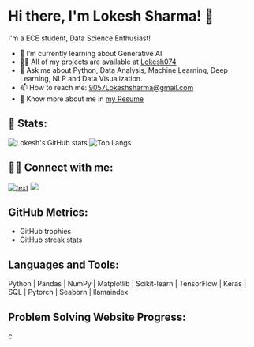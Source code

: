# Hi there, I'm Lokesh Sharma! 👋

I'm a ECE student, Data Science Enthusiast!

- 🌱 I’m currently learning about Generative AI 
- 👨‍💻 All of my projects are available at [Lokesh074](https://github.com/lokesh074)
- 💬 Ask me about Python, Data Analysis, Machine Learning, Deep Learning, NLP and Data Visualization.
- 📫 How to reach me: 9057Lokeshsharma@gmail.com
- 📄 Know more about me in [my Resume](https://drive.google.com/file/d/1V1CLtHnR4Iv1gmKpj7-fjCq5my8vZjI8/view?usp=sharing)

## 👦 Stats:
![Lokesh's GitHub stats](https://github-readme-stats.vercel.app/api?username=lokesh074&show_icons=true&theme=radical)
![Top Langs](https://github-readme-stats.vercel.app/api/top-langs/?username=lokesh074&theme=tokyonight)
## 👨‍💻 Connect with me:
[![text](https://img.shields.io/badge/LinkedIn-0077B5?style=for-the-badge&logo=linkedin&logoColor=white)](https://www.linkedin.com/in/lokesh-sharma9783)
[![](https://img.shields.io/badge/-0077B5?style=for-the-badge&logo=Instagram&logoColor=red&labelColor=white&logoWidth=40)](https://www.instagram.com/lokesh_iii/?igsh=NmNvZ20zOWY5dDhx)



## GitHub Metrics:
- GitHub trophies
- GitHub streak stats

## Languages and Tools:
Python | Pandas | NumPy | Matplotlib | Scikit-learn | TensorFlow | Keras | SQL | Pytorch | Seaborn | llamaindex

## Problem Solving Website Progress:
c

